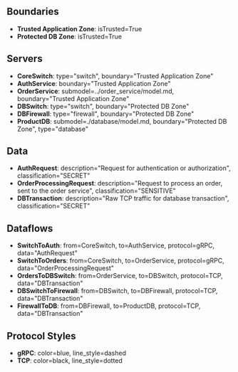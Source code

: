 ## Boundaries
- **Trusted Application Zone**: isTrusted=True
- **Protected DB Zone**: isTrusted=True

## Servers
- **CoreSwitch**: type="switch", boundary="Trusted Application Zone"
- **AuthService**: boundary="Trusted Application Zone"
- **OrderService**: submodel=../order_service/model.md, boundary="Trusted Application Zone"
- **DBSwitch**: type="switch", boundary="Protected DB Zone"
- **DBFirewall**: type="firewall", boundary="Protected DB Zone"
- **ProductDB**: submodel=./database/model.md, boundary="Protected DB Zone", type="database"

## Data
- **AuthRequest**: description="Request for authentication or authorization", classification="SECRET"
- **OrderProcessingRequest**: description="Request to process an order, sent to the order service", classification="SENSITIVE"
- **DBTransaction**: description="Raw TCP traffic for database transaction", classification="SECRET"

## Dataflows
- **SwitchToAuth**: from=CoreSwitch, to=AuthService, protocol=gRPC, data="AuthRequest"
- **SwitchToOrders**: from=CoreSwitch, to=OrderService, protocol=gRPC, data="OrderProcessingRequest"
- **OrdersToDBSwitch**: from=OrderService, to=DBSwitch, protocol=TCP, data="DBTransaction"
- **DBSwitchToFirewall**: from=DBSwitch, to=DBFirewall, protocol=TCP, data="DBTransaction"
- **FirewallToDB**: from=DBFirewall, to=ProductDB, protocol=TCP, data="DBTransaction"

## Protocol Styles
- **gRPC**: color=blue, line_style=dashed
- **TCP**: color=black, line_style=dotted

